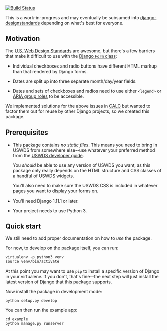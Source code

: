 [![Build Status](https://travis-ci.org/18F/django-uswds-forms.svg?branch=master)](https://travis-ci.org/18F/django-uswds-forms)

This is a work-in-progress and may eventually be subsumed into
[django-designstandards][] depending on what's best for everyone.

## Motivation

The [U.S. Web Design Standards][uswds] are awesome, but there's a
few barriers that make it difficult to use with the
[Django `Form` class][django-forms]:

* Individual checkboxes and radio buttons have different HTML
  markup than that rendered by Django forms.

* Dates are split up into three separate month/day/year
  fields.

* Dates and sets of checkboxes and radios need to use either
  `<legend>` or [ARIA group roles][] to be accessible.

We implemented solutions for the above issues in [CALC][] but
wanted to factor them out for reuse by other Django projects, so
we created this package.

## Prerequisites

* This package contains *no static files*.  This means you need
  to bring in USWDS from somewhere else--use whatever your
  preferred method from the [USWDS developer guide][].

  You *should* be able to use any version of USWDS you want, as
  this package only really depends on the HTML structure and CSS
  classes of a handful of USWDS widgets.

  You'll also need to make sure the USWDS CSS is included in
  whatever pages you want to display your forms on.

* You'll need Django 1.11.1 or later.

* Your project needs to use Python 3.

## Quick start

We still need to add proper documentation on how to *use* the package.

For now, to develop on the package itself, you can run:

```
virtualenv -p python3 venv
source venv/bin/activate
```

At this point you may want to use `pip` to install a specific version
of Django in your virtualenv. If you don't, that's fine--the next
step will just install the latest version of Django that this
package supports.

Now install the package in development mode:

```
python setup.py develop
```

You can then run the example app:

```
cd example
python manage.py runserver
```

[django-designstandards]: https://github.com/department-of-veterans-affairs/django-designstandards
[uswds]: https://standards.usa.gov/
[django-forms]: https://docs.djangoproject.com/en/1.11/topics/forms/#the-django-form-class
[ARIA group roles]: https://www.deque.com/blog/aria-group-viable-alternative-fieldset-legend/
[CALC]: https://github.com/18F/calc
[USWDS developer guide]: https://standards.usa.gov/getting-started/developers/

